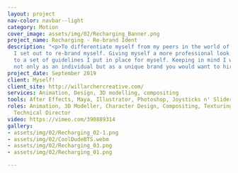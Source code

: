```yaml
---
layout: project
nav-color: navbar--light
category: Motion
cover_image: assets/img/02/Recharging_Banner.png
project_name: Recharging - Re-brand Ident
description: "<p>To differentiate myself from my peers in the world of freelancing
  I set out to re-brand myself. Giving myself a more professional look by sticking
  to a set of guidelines I put in place for myself. Keeping in mind I want to be represented
  not only as an individual but as a unique brand you would want to hire.</p>"
project_date: September 2019
client: Myself!
client_site: http://willarchercreative.com/
services: Animation, Design, 3D modelling, compositing
tools: After Effects, Maya, Illustrator, Photoshop, Joysticks n' Sliders
roles: Animation, 3D Modeller, Character Design, Compositing, Texturing, Concept Artist,
  Technical Director
video: https://vimeo.com/390889314
gallery:
- assets/img/02/Recharging_02-1.png
- assets/img/02/CoolDudeBTS.webm
- assets/img/02/Recharging_03.png
- assets/img/02/Recharging_01.png

---
```

